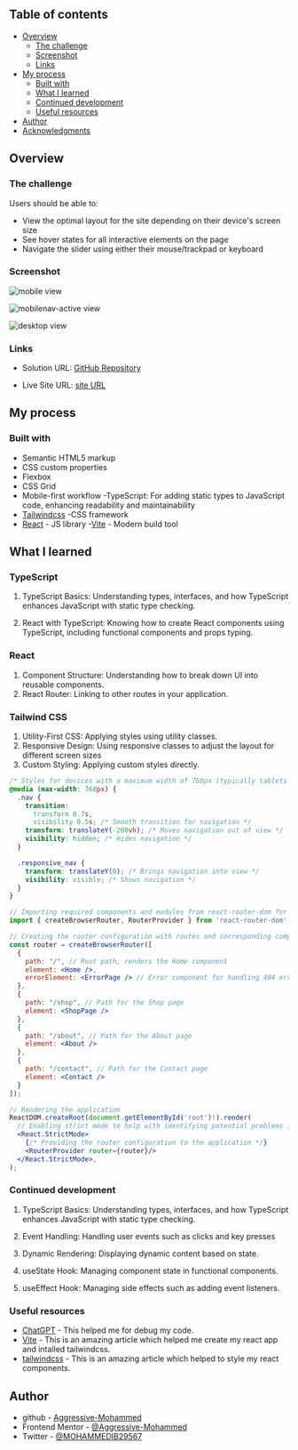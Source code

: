 ## Table of contents


- [Overview](#overview)
  - [The challenge](#the-challenge)
  - [Screenshot](#screenshot)
  - [Links](#links)
- [My process](#my-process)
  - [Built with](#built-with)
  - [What I learned](#what-i-learned)
  - [Continued development](#continued-development)
  - [Useful resources](#useful-resources)
- [Author](#author)
- [Acknowledgments](#acknowledgments)

## Overview

### The challenge

Users should be able to:

- View the optimal layout for the site depending on their device's screen size
- See hover states for all interactive elements on the page
- Navigate the slider using either their mouse/trackpad or keyboard

### Screenshot

![mobile view](./src/assets/mobile_view.png)

![mobilenav-active view ](./src/assets/mobile_view_nav-active.png)

![desktop view ](./src/assets/desktop_view.png)


### Links

- Solution URL: [GitHub Repository](https://github.com/Aggressive-Mohammed/room-home-page)

- Live Site URL: [site URL](https://lambent-bublanina-9c5e1c.netlify.app/)

## My process

### Built with

- Semantic HTML5 markup
- CSS custom properties
- Flexbox
- CSS Grid
- Mobile-first workflow
  -TypeScript: For adding static types to JavaScript code, enhancing readability and maintainability
- [Tailwindcss](https://tailwindcss.com/) -CSS framework
- [React](https://reactjs.org/) - JS library -[Vite](https://vitejs.dev/) - Modern build tool

## What I learned

### TypeScript

1. TypeScript Basics: Understanding types, interfaces, and how TypeScript enhances JavaScript with static type checking.

2. React with TypeScript: Knowing how to create React components using TypeScript, including functional components and props typing.

### React

1. Component Structure: Understanding how to break down UI into reusable components.
2. React Router: Linking to other routes in your application.

### Tailwind CSS

1. Utility-First CSS: Applying styles using utility classes.
2. Responsive Design: Using responsive classes to adjust the layout for different screen sizes
3. Custom Styling: Applying custom styles directly.

```css
/* Styles for devices with a maximum width of 768px (typically tablets and smaller devices) */
@media (max-width: 768px) {
  .nav {
    transition:
      transform 0.7s,
      visibility 0.5s; /* Smooth transition for navigation */
    transform: translateY(-200vh); /* Moves navigation out of view */
    visibility: hidden; /* Hides navigation */
  }

  .responsive_nav {
    transform: translateY(0); /* Brings navigation into view */
    visibility: visible; /* Shows navigation */
  }
}
```

```jsx
// Importing required components and modules from react-router-dom for routing
import { createBrowserRouter, RouterProvider } from 'react-router-dom';

// Creating the router configuration with routes and corresponding components
const router = createBrowserRouter([
  {
    path: "/", // Root path, renders the Home component
    element: <Home />,
    errorElement: <ErrorPage /> // Error component for handling 404 errors
  },
  {
    path: "/shop", // Path for the Shop page
    element: <ShopPage />
  },
  {
    path: "/about", // Path for the About page
    element: <About />
  },
  {
    path: "/contact", // Path for the Contact page
    element: <Contact />
  }
]);

// Rendering the application
ReactDOM.createRoot(document.getElementById('root')!).render(
  // Enabling strict mode to help with identifying potential problems in an application
  <React.StrictMode>
    {/* Providing the router configuration to the application */}
    <RouterProvider router={router}/>
  </React.StrictMode>,
);

```

### Continued development

1. TypeScript Basics: Understanding types, interfaces, and how TypeScript enhances JavaScript with static type checking.

2. Event Handling: Handling user events such as clicks and key presses

3. Dynamic Rendering: Displaying dynamic content based on state.

4. useState Hook: Managing component state in functional components.

5. useEffect Hook: Managing side effects such as adding event listeners.

### Useful resources

- [ChatGPT](https://chat.openai.com/) - This helped me for debug my code.
- [Vite](https://vitejs.dev/guide/) - This is an amazing article which helped me create my react app and intalled tailwindcss.
- [tailwindcss](https://tailwindcss.com/) - This is an amazing article which helped to style my react components.

## Author

- github - [Aggressive-Mohammed](https://github.com/Aggressive-Mohammed)
- Frontend Mentor - [@Aggressive-Mohammed](https://www.frontendmentor.io/profile/Aggressive-Mohammed)
- Twitter - [@MOHAMMEDIB29567](https://www.twitter.com/MOHAMMEDIB29567)
